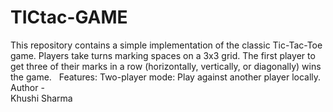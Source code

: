 # TICtac-GAME
This repository contains a simple implementation of the classic Tic-Tac-Toe game. Players take turns marking spaces on a 3x3 grid. The first player to get three of their marks in a row (horizontally, vertically, or diagonally) wins the game.     Features:  Two-player mode: Play against another player locally.    
Author -  
Khushi Sharma 